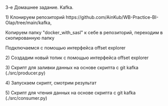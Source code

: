 3-е Домашнее задание. Kafka.</h1>

<p>1) Клонируем репозиторий https://github.com/AinKub/WB-Practice-BI-Olap/tree/main/kafka, 
<p> Копируем папку "docker_with_sasl" к себе в репозиторий, переходим в скопированную папку
<p>Подключаемся с помощью интерфейса offset explorer
<p>2) Создадим новый топик с помощью интерфейса offset explorer
<p>3) Скрипт для заливки данных на основе скрипта с git kafka (./src/producer.py)
<p>4) Запускаем скрипт, смотрим результат
<p>5) Скрипт для чтения данных на основе скрипта с git kafka (./src/consumer.py)
